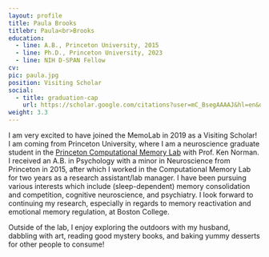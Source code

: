 ```yaml
---
layout: profile
title: Paula Brooks
titlebr: Paula<br>Brooks
education:
  - line: A.B., Princeton University, 2015
  - line: Ph.D., Princeton University, 2023
  - line: NIH D-SPAN Fellow
cv:
pic: paula.jpg
position: Visiting Scholar
social:
  - title: graduation-cap
    url: https://scholar.google.com/citations?user=mC_BsegAAAAJ&hl=en&oi=ao
weight: 3.3
---
```

I am very excited to have joined the MemoLab in 2019 as a Visiting Scholar! I am coming from Princeton University, where I am a neuroscience graduate student in the [Princeton Computational Memory Lab](http://compmem.princeton.edu/) with Prof. Ken Norman. I received an A.B. in Psychology with a minor in Neuroscience from Princeton in 2015, after which I worked in the Computational Memory Lab for two years as a research assistant/lab manager. I have been pursuing various interests which include (sleep-dependent) memory consolidation and competition, cognitive neuroscience, and psychiatry. I look forward to continuing my research, especially in regards to memory reactivation and emotional memory regulation, at Boston College.

Outside of the lab, I enjoy exploring the outdoors with my husband, dabbling with art, reading good mystery books, and baking yummy desserts for other people to consume!
